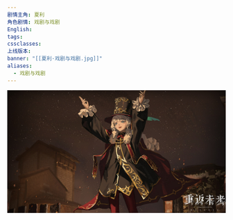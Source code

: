```yaml
---
剧情主角: 夏利
角色剧情: 戏剧与戏剧
English: 
tags: 
cssclasses: 
上线版本: 
banner: "[[夏利·戏剧与戏剧.jpg]]"
aliases:
  - 戏剧与戏剧
---
```

![](assets/夏利·戏剧与戏剧.assets/D05BE51D-0BA2-425A-9E21-B24F4A056473_1_102_o.jpeg)